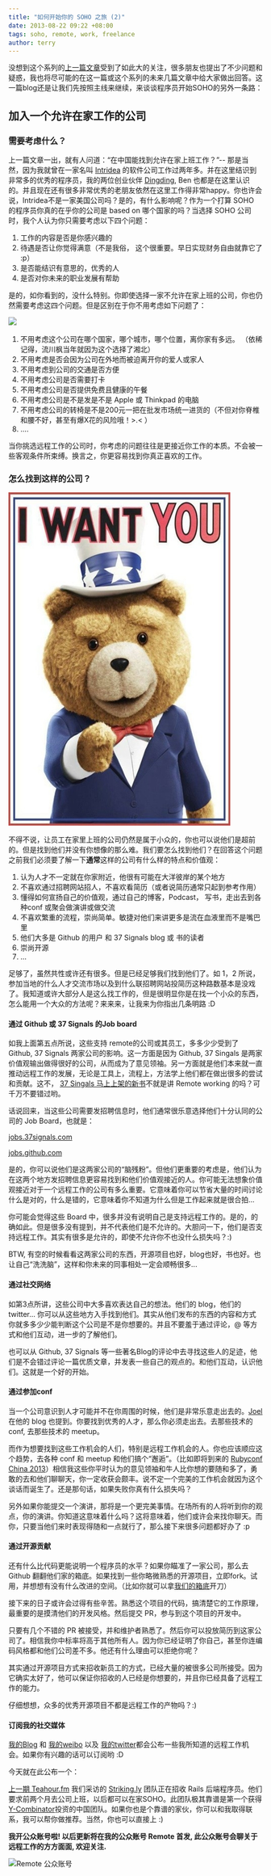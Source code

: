 ```yaml
---
title: "如何开始你的 SOHO 之旅 (2)"
date: 2013-08-22 09:22 +08:00
tags: soho, remote, work, freelance
author: terry
---
```


没想到这个系列的[上一篇文章](/how-to-begin-soho-1)受到了如此大的关注，很多朋友也提出了不少问题和疑惑，我也将尽可能的在这一篇或这个系列的未来几篇文章中给大家做出回答。这一篇blog还是让我们先按照主线来继续，来谈谈程序员开始SOHO的另外一条路：

## 加入一个允许在家工作的公司

### 需要考虑什么？

上一篇文章一出，就有人问道：“在中国能找到允许在家上班工作？”-- 那是当然，因为我就曾在一家名叫 [Intridea](http://www.intridea.com/) 的软件公司工作过两年多。并在这里结识到非常多的优秀的程序员，我的两位创业伙伴 [Dingding](http://yedingding.com/), Ben 也都是在这里认识的。并且现在还有很多非常优秀的老朋友依然在这里工作得非常happy。你也许会说，Intridea不是一家美国公司吗？是的，有什么影响呢？作为一个打算 SOHO 的程序员你真的在乎你的公司是 based on 哪个国家的吗？当选择 SOHO 公司时，我个人认为你只需要考虑以下四个问题：

1.  工作的内容是否是你感兴趣的
2.  待遇是否让你觉得满意（不是我俗， 这个很重要。早日实现财务自由就靠它了 :p）
3.  是否能结识有意思的，优秀的人
4.  是否对你未来的职业发展有帮助

是的，如你看到的，没什么特别。你即使选择一家不允许在家上班的公司，你也仍然需要考虑这四个问题。但是区别在于你不用考虑如下问题了：

![](https://raw.githubusercontent.com/poshboytl/terrytai.me/master/source/images/liuchuanfeng.jpg)

1.  不用考虑这个公司在哪个国家，哪个城市，哪个位置，离你家有多远。 （依稀记得，流川枫当年就因为这个选择了湘北）
2.  不用考虑是否会因为公司在外地而被迫离开你的爱人或家人
3.  不用考虑到公司的交通是否方便
4.  不用考虑公司是否需要打卡
5.  不用考虑公司是否提供免费且健康的午餐
6.  不用考虑公司是不是发是不是 Apple 或 Thinkpad 的电脑
7.  不用考虑公司的转椅是不是200元一把在批发市场统一进货的（不但对你脊椎和腰不好，甚至有爆X花的风险哦！\>.\< ）
8.  ....

当你挑选远程工作的公司时，你考虑的问题往往是更接近你工作的本质。不会被一些客观条件所束缚。换言之，你更容易找到你真正喜欢的工作。

### 怎么找到这样的公司？

![](/images/iwantyou.jpeg)

不得不说，让员工在家里上班的公司仍然是属于小众的，你也可以说他们是超前的。但是找到他们并没有你想像的那么难。我们要怎么找到他们？在回答这个问题之前我们必须要了解一下**通常**这样的公司有什么样的特点和价值观：

1.  认为人才不一定就在你家附近，他很有可能在大洋彼岸的某个地方
2.  不喜欢通过招聘网站招人，不喜欢看简历（或者说简历通常只起到参考作用）
3.  懂得如何宣扬自己的价值观，通过自己的博客，Podcast， 写书，走出去到各种conf 或聚会做演讲或做交流
4.  不喜欢繁重的流程，崇尚简单。敏捷对他们来讲更多是流在血液里而不是嘴巴里
5.  他们大多是 Github 的用户 和 37 Signals blog 或 书的读者
6.  崇尚开源
7.  ...

足够了，虽然共性或许还有很多。但是已经足够我们找到他们了。如 1，2 所说，参加当地的什么人才交流市场以及到什么联招聘网站投简历这种路数基本是没戏了。我知道或许大部分人是这么找工作的，但是很明显你是在找一个小众的东西，怎么能用一个大众的方法呢？来来来，让我来为你指出几条明路 :D 

#### 通过 Github 或 37 Signals 的Job board

如我上面第五点所说，这些支持 remote的公司或其员工，多多少少受到了 Github, 37 Signals 两家公司的影响。这一方面是因为 Github, 37 Singals 是两家价值观输出做得很好的公司，从而成为了意见领袖。另一方面就是他们本来就一直推动远程工作的发展，无论是工具上，流程上，方法学上他们都在做出很多的尝试和贡献。这不， [37 Singals 马上上架的新书](http://37signals.com/remote)不就是讲 Remote working 的吗？可千万不要错过哟。

话说回来，当这些公司需要发招聘信息时，他们通常很乐意选择他们十分认同的公司的 Job Board，也就是：

[jobs.37signals.com](http://jobs.37signals.com/)

[jobs.github.com](https://jobs.github.com/)

是的，你可以说他们是这两家公司的“脑残粉”。但他们更重要的考虑是，他们认为在这两个地方发招聘信息更容易找到和他们价值观接近的人。你可能无法想象价值观接近对于一个远程工作的公司有多么重要。它意味着你可以节省大量的时间讨论什么是对的，什么是错的，它意味着你不知道为什么但是工作起来就是很合拍... 

你可能会觉得这些 Board 中，很多并没有说明自己是支持远程工作的。是的，的确如此。但是很多没有提到，并不代表他们是不允许的。大胆问一下，他们是否支持远程工作。其实有很多是允许的，即使不允许你不也没什么损失吗？:)

BTW, 有空的时候看看这两家公司的东西，开源项目也好，blog也好，书也好。也让自己“洗洗脑”，这样和你未来的同事相处一定会顺畅很多...

#### 通过社交网络

如第3点所讲，这些公司中大多喜欢表达自己的想法。他们的 blog，他们的 twitter... 你可以从这些地方入手找到他们。其实从他们发布的东西的内容和方式你就多多少少能判断这个公司是不是你想要的。并且不要羞于通过评论，@ 等方式和他们互动，进一步的了解他们。

也可以从 Github, 37 Signals 等一些著名Blog的评论中去寻找这些人的足迹，他们是不会错过评论一篇优质文章，并发表一些自己的观点的。和他们互动，认识他们。这就是一个好的开始。

#### 通过参加conf

当一个公司意识到人才可能并不在你周围的时候，他们是非常乐意走出去的。[Joel](http://www.joelonsoftware.com/) 在他的 blog 也提到。你要找到优秀的人才，那么你必须走出去。去那些技术的 conf, 去那些技术的 meetup。

而作为想要找到这些工作机会的人们，特别是远程工作机会的人。你也应该顺应这个趋势，去各种 conf 和 meetup 和他们搞个“邂逅”。（比如即将到来的 [Rubyconf China 2013](http://rubyconfchina.org/)）相信我这些你平时认为的意见领袖和牛人比你想的要随和多了，勇敢的去和他们聊聊天，你一定收获会颇丰。说不定一个完美的工作机会就因为这个谈话而诞生了。还是那句话，如果失败你真有什么损失吗？

另外如果你能提交一个演讲，那将是一个更完美事情。在场所有的人将听到你的观点，你的演讲。你知道这意味着什么吗？这将意味着，他们或许会来找你聊天。而你，只要当他们来时表现得随和一点就行了，那么接下来很多问题都好办了 :p

#### 通过开源贡献

还有什么比代码更能说明一个程序员的水平？如果你瞄准了一家公司，那么去 Github 翻翻他们家的箱底。如果找到一些你略微熟悉的开源项目，立即fork。试用，并想想有没有什么改进的空间。（比如你就可以拿[我们的箱底](https://github.com/pragmaticly)开刀）

接下来的日子或许会过得有些辛苦。熟悉这个项目的代码，搞清楚它的工作原理，最重要的是摸清他们的开发风格。然后提交 PR，参与到这个项目的开发中。

只要有几个不错的 PR 被接受，并和维护者熟悉了。然后你可以投放简历到这家公司了。相信我你中标率将高于其他所有人。因为你已经证明了你自己，甚至你连编码风格都和他们公司差不多。他还有什么理由可以拒绝你呢？

其实通过开源项目方式来招收新员工的方式，已经大量的被很多公司所接受。因为它确实太好了，他可以保证你招收的人已经是你想要的，并且你已经具备了远程工作的能力。

仔细想想，众多的优秀开源项目不都是远程工作的产物吗？:)

#### 订阅我的社交媒体

[我的Blog](http://terrytai.me/) 和 [我的weibo](http://weibo.com/poshboytl) 以及 [我的twitter](https://twitter.com/poshboytl)都会公布一些我所知道的远程工作机会。如果你有兴趣的话可以订阅哟 :D

今天就在此公布一个：

[上一期 Teahour.fm](http://teahour.fm/2013/08/21/strikingly-yc-and-startup.html) 我们采访的 [Striking.ly](https://www.strikingly.com/) 团队正在招收 Rails 后端程序员。他们要求前两个月去公司上班，以后都可以在家SOHO。此团队极其靠谱是第一个获得[Y-Combinator](http://ycombinator.com/)投资的中国团队。如果你也是个靠谱的家伙，你可以和我取得联系，我可以帮你做推荐。当然，你也可以直接上 :)


**我开公众账号啦! 以后更新将在我的公众账号 Remote 首发, 此公众账号会聊关于远程工作的方方面面, 欢迎关注.**

![Remote 公众账号](https://raw.githubusercontent.com/poshboytl/terrytai.me/master/source/images/qrcode_for_gh_eb28e07fed00_344.jpg)
